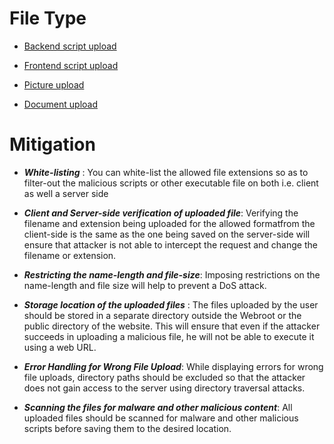 # File Type
- [Backend script upload](https://github.com/Jayway007/Offense-and-Deffense/tree/main/Offense/Pentest/Common-vul/File%20Upload/Backend)

- [Frontend script upload](https://github.com/Jayway007/Offense-and-Deffense/tree/main/Offense/Pentest/Common-vul/File%20Upload/Frontend)


- [Picture  upload](https://github.com/Jayway007/Offense-and-Deffense/tree/main/Offense/Pentest/Common-vul/File%20Upload/Picture)


- [Document upload](https://github.com/Jayway007/Offense-and-Deffense/tree/main/Offense/Pentest/Common-vul/File%20Upload/Document)

# Mitigation

- ***White-listing*** : You can white-list the allowed file extensions so as to filter-out the malicious scripts or other executable file on both i.e. client as well a server side

- ***Client and Server-side verification of uploaded file***: Verifying the filename and extension being uploaded for the allowed formatfrom the client-side is the same as the one being saved on the server-side will ensure that attacker is not able to intercept the request and change the filename or extension.

- ***Restricting the name-length and file-size***: Imposing restrictions on the name-length and file size will help to prevent a DoS attack.

- ***Storage location of the uploaded files*** : The files uploaded by the user should be stored in a separate directory outside the Webroot or the public directory of the website. This will ensure that even if the attacker succeeds in uploading a malicious file, he will not be able to execute it using a web URL.

- ***Error Handling for Wrong File Upload***: While displaying errors for wrong file uploads, directory paths should be excluded so that the attacker does not gain access to the server using directory traversal attacks.

- ***Scanning the files for malware and other malicious content***: All uploaded files should be scanned for malware and other malicious scripts before saving them to the desired location.
